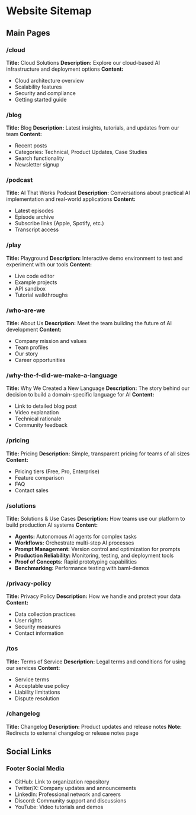 # Website Sitemap

## Main Pages

### /cloud
**Title:** Cloud Solutions
**Description:** Explore our cloud-based AI infrastructure and deployment options
**Content:** 
- Cloud architecture overview
- Scalability features
- Security and compliance
- Getting started guide

### /blog
**Title:** Blog
**Description:** Latest insights, tutorials, and updates from our team
**Content:**
- Recent posts
- Categories: Technical, Product Updates, Case Studies
- Search functionality
- Newsletter signup

### /podcast
**Title:** AI That Works Podcast
**Description:** Conversations about practical AI implementation and real-world applications
**Content:**
- Latest episodes
- Episode archive
- Subscribe links (Apple, Spotify, etc.)
- Transcript access

### /play
**Title:** Playground
**Description:** Interactive demo environment to test and experiment with our tools
**Content:**
- Live code editor
- Example projects
- API sandbox
- Tutorial walkthroughs

### /who-are-we
**Title:** About Us
**Description:** Meet the team building the future of AI development
**Content:**
- Company mission and values
- Team profiles
- Our story
- Career opportunities

### /why-the-f-did-we-make-a-language
**Title:** Why We Created a New Language
**Description:** The story behind our decision to build a domain-specific language for AI
**Content:**
- Link to detailed blog post
- Video explanation
- Technical rationale
- Community feedback

### /pricing
**Title:** Pricing
**Description:** Simple, transparent pricing for teams of all sizes
**Content:**
- Pricing tiers (Free, Pro, Enterprise)
- Feature comparison
- FAQ
- Contact sales

### /solutions
**Title:** Solutions & Use Cases
**Description:** How teams use our platform to build production AI systems
**Content:**
- **Agents:** Autonomous AI agents for complex tasks
- **Workflows:** Orchestrate multi-step AI processes
- **Prompt Management:** Version control and optimization for prompts
- **Production Reliability:** Monitoring, testing, and deployment tools
- **Proof of Concepts:** Rapid prototyping capabilities
- **Benchmarking:** Performance testing with baml-demos

### /privacy-policy
**Title:** Privacy Policy
**Description:** How we handle and protect your data
**Content:**
- Data collection practices
- User rights
- Security measures
- Contact information

### /tos
**Title:** Terms of Service
**Description:** Legal terms and conditions for using our services
**Content:**
- Service terms
- Acceptable use policy
- Liability limitations
- Dispute resolution

### /changelog
**Title:** Changelog
**Description:** Product updates and release notes
**Note:** Redirects to external changelog or release notes page

## Social Links

### Footer Social Media
- GitHub: Link to organization repository
- Twitter/X: Company updates and announcements  
- LinkedIn: Professional network and careers
- Discord: Community support and discussions
- YouTube: Video tutorials and demos